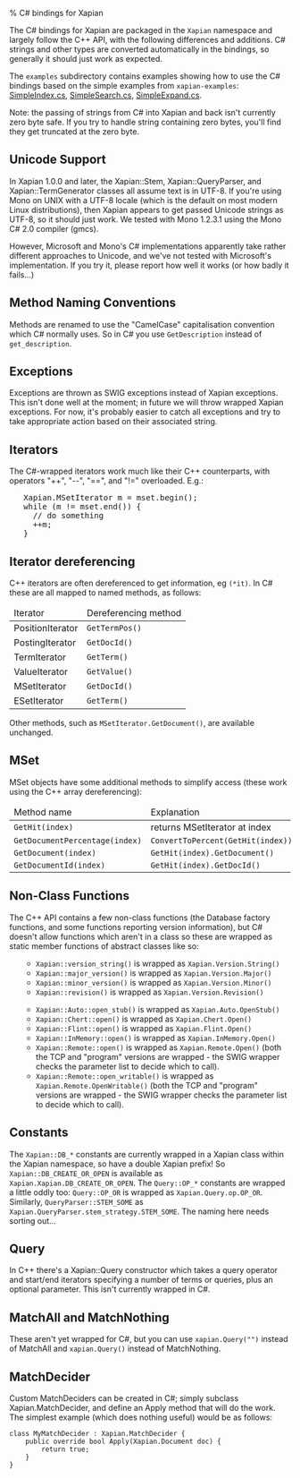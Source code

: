% C# bindings for Xapian

<p>
The C# bindings for Xapian are packaged in the <code>Xapian</code> namespace
and largely follow the C++ API, with the following differences and
additions.  C# strings and other types are converted automatically
in the bindings, so generally it should just work as expected.
</p>

<p>
The <code>examples</code> subdirectory contains examples showing how to use the
C# bindings based on the simple examples from <code>xapian-examples</code>:
<a href="examples/SimpleIndex.cs">SimpleIndex.cs</a>,
<a href="examples/SimpleSearch.cs">SimpleSearch.cs</a>,
<a href="examples/SimpleExpand.cs">SimpleExpand.cs</a>.
</p>

<p>
Note: the passing of strings from C# into Xapian and back isn't currently
zero byte safe.  If you try to handle string containing zero bytes, you'll
find they get truncated at the zero byte.
</p>

## Unicode Support

<p>
In Xapian 1.0.0 and later, the Xapian::Stem, Xapian::QueryParser, and
Xapian::TermGenerator classes all assume text is in UTF-8.  If you're
using Mono on UNIX with a UTF-8 locale (which is the default on most
modern Linux distributions), then Xapian appears to get passed Unicode
strings as UTF-8, so it should just work.  We tested with Mono 1.2.3.1
using the Mono C# 2.0 compiler (gmcs).
</p>

<p>
However, Microsoft and Mono's C# implementations apparently take
rather different approaches to Unicode, and we've not tested with
Microsoft's implementation.  If you try it, please report how well
it works (or how badly it fails...)
</p>

## Method Naming Conventions

<p>
   Methods are renamed to use the "CamelCase" capitalisation convention which C#
   normally uses.  So in C# you use <code>GetDescription</code> instead of
   <code>get_description</code>.
</p>

## Exceptions

<p>
   Exceptions are thrown as SWIG exceptions instead of Xapian
   exceptions. This isn't done well at the moment; in future we will
   throw wrapped Xapian exceptions. For now, it's probably easier to
   catch all exceptions and try to take appropriate action based on
   their associated string.
</p>

## Iterators

<p>
   The C#-wrapped iterators work much like their C++ counterparts, with
   operators "++", "--", "==", and "!=" overloaded.  E.g.:
</p>

<pre>
   Xapian.MSetIterator m = mset.begin();
   while (m != mset.end()) {
     // do something
     ++m;
   }
</pre>

## Iterator dereferencing

<p>
   C++ iterators are often dereferenced to get information, eg
   <code>(*it)</code>.  In C# these are all mapped to named methods, as
   follows:
</p>

<table title='Iterator deferencing methods'>
<thead><td>Iterator</td><td>Dereferencing method</td></thead>
<tr><td>PositionIterator</td>	<td><code>GetTermPos()</code></td></tr>
<tr><td>PostingIterator</td>	<td><code>GetDocId()</code></td></tr>
<tr><td>TermIterator</td>	<td><code>GetTerm()</code></td></tr>
<tr><td>ValueIterator</td>	<td><code>GetValue()</code></td></tr>
<tr><td>MSetIterator</td>	<td><code>GetDocId()</code></td></tr>
<tr><td>ESetIterator</td>	<td><code>GetTerm()</code></td></tr>
</table>

<p>
   Other methods, such as <code>MSetIterator.GetDocument()</code>, are
   available unchanged.
</p>
   
## MSet

<p>
   MSet objects have some additional methods to simplify access (these
   work using the C++ array dereferencing):
</p>

<table title='MSet additional methods'>
<thead><td>Method name</td><td>Explanation</td></thead>
<tr><td><code>GetHit(index)</code></td><td>returns MSetIterator at index</td></tr>
<tr><td><code>GetDocumentPercentage(index)</code></td><td><code>ConvertToPercent(GetHit(index))</code></td></tr>
<tr><td><code>GetDocument(index)</code></td><td><code>GetHit(index).GetDocument()</code></td></tr>
<tr><td><code>GetDocumentId(index)</code></td><td><code>GetHit(index).GetDocId()</code></td></tr>
</table>

## Non-Class Functions

<p>The C++ API contains a few non-class functions (the Database factory
functions, and some functions reporting version information), but C# doesn't
allow functions which aren't in a class so these are wrapped as static
member functions of abstract classes like so:
<ul>
<ul>
<li> <code>Xapian::version_string()</code> is wrapped as <code>Xapian.Version.String()</code></li>
<li> <code>Xapian::major_version()</code> is wrapped as <code>Xapian.Version.Major()</code></li>
<li> <code>Xapian::minor_version()</code> is wrapped as <code>Xapian.Version.Minor()</code></li>
<li> <code>Xapian::revision()</code> is wrapped as <code>Xapian.Version.Revision()</code></li>
</ul>
<ul>
<li> <code>Xapian::Auto::open_stub()</code> is wrapped as <code>Xapian.Auto.OpenStub()</code></li>
<li> <code>Xapian::Chert::open()</code> is wrapped as <code>Xapian.Chert.Open()</code></li>
<li> <code>Xapian::Flint::open()</code> is wrapped as <code>Xapian.Flint.Open()</code>
<li> <code>Xapian::InMemory::open()</code> is wrapped as <code>Xapian.InMemory.Open()</code></li>
<li> <code>Xapian::Remote::open()</code> is wrapped as <code>Xapian.Remote.Open()</code> (both
the TCP and "program" versions are wrapped - the SWIG wrapper checks the parameter list to
decide which to call).</li>
<li> <code>Xapian::Remote::open_writable()</code> is wrapped as <code>Xapian.Remote.OpenWritable()</code> (both
the TCP and "program" versions are wrapped - the SWIG wrapper checks the parameter list to
decide which to call).</li>
</ul>
</ul>

## Constants

<p>
   The <code>Xapian::DB_*</code> constants are currently wrapped in a Xapian
   class within the Xapian namespace, so have a double Xapian prefix!
   So <code>Xapian::DB_CREATE_OR_OPEN</code> is available as
   <code>Xapian.Xapian.DB_CREATE_OR_OPEN</code>.
   The <code>Query::OP_*</code> constants are wrapped a little oddly too:
   <code>Query::OP_OR</code> is wrapped as <code>Xapian.Query.op.OP_OR</code>.
   Similarly, <code>QueryParser::STEM_SOME</code> as
   <code>Xapian.QueryParser.stem_strategy.STEM_SOME</code>.
   The naming here needs sorting out...
</p>

## Query

<p>
   In C++ there's a Xapian::Query constructor which takes a query operator and
   start/end iterators specifying a number of terms or queries, plus an optional
   parameter.
   This isn't currently wrapped in C#.
<!-- FIXME implement this wrapping! 
 
   In C#, this is wrapped to accept any C# sequence (for
   example a list or tuple) to give the terms/queries, and you can specify
   a mixture of terms and queries if you wish.  For example:
   -->
</p>

<!--
<pre>
   subq = xapian.Query(xapian.Query.OP_AND, "hello", "world")
   q = xapian.Query(xapian.Query.OP_AND, [subq, "foo", xapian.Query("bar", 2)])
</pre>
-->

## MatchAll and MatchNothing

These aren't yet wrapped for C#, but you can use `xapian.Query("")`
instead of MatchAll and `xapian.Query()` instead of MatchNothing.

<!-- FIXME: Need to define the custom output typemap to handle this if it
actually seems useful...
## Enquire

<p>
   There is an additional method <code>GetMatchingTerms()</code> which takes
   an MSetIterator and returns a list of terms in the current query which
   match the document given by that iterator.  You may find this
   more convenient than using the TermIterator directly.
</p>
-->

## MatchDecider

<p>
Custom MatchDeciders can be created in C#; simply subclass
Xapian.MatchDecider, and define an
Apply method that will do the work. The simplest example (which does nothing
useful) would be as follows:
</p>

    class MyMatchDecider : Xapian.MatchDecider {
        public override bool Apply(Xapian.Document doc) {
            return true;
        }
    }
